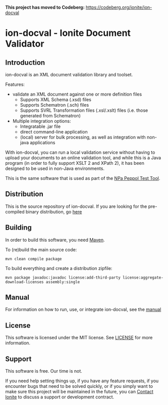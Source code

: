**This project has moved to Codeberg:** https://codeberg.org/ionite/ion-docval

# ion-docval - Ionite Document Validator

## Introduction

ion-docval is an XML document validation library and toolset.

Features:
- validate an XML document against one or more definition files
  - Supports XML Schema (.xsd) files
  - Supports Schematron (.sch) files
  - Supports SVRL Transformation files (.xsl/.xslt) files (i.e. those generated from Schematron)
- Multiple integration options:
  - Integratable .jar file
  - direct command-line application
  - (local) server for bulk processing, as well as integration with non-java applications

With ion-docval, you can run a local validation service without having to upload your documents to an online validation tool, and while this is a Java program (in order to fully support XSLT 2 and XPath 2), it has been designed to be used in non-Java environments.

This is the same software that is used as part of the [NPa Peppol Test Tool](https://test.peppolautoriteit.nl/validate).

## Distribution

This is the source repository of ion-docval. If you are looking for the pre-compiled binary distribution, go [here](https://github.com/ionite/ion-docval/releases)

## Building

In order to build this software, you need [Maven](https://maven.apache.org).

To (re)build the main source code:

    mvn clean compile package

To build everything and create a distribution zipfile:

    mvn package javadoc:javadoc license:add-third-party license:aggregate-download-licenses assembly:single

## Manual

For information on how to run, use, or integrate ion-docval, see the [manual](https://ion-docval.ionite.net/manual/introduction/)


## License

This software is licensed under the MIT license. See [LICENSE](LICENSE) for more information.

## Support

This software is free. Our time is not.

If you need help setting things up, if you have any feature requests, if you encounter bugs that need to be solved quickly, or if you simply want to make sure this project will be maintained in the future, you can [Contact Ionite](mailto:contact@ionite.net) to discuss a support or development contract.

